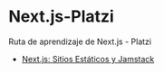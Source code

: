 # Next.js-Platzi

Ruta de aprendizaje de Next.js - Platzi

- [Next.js: Sitios Estáticos y Jamstack](./README_SEYJ.ms)
